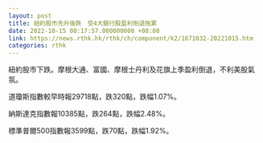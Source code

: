 ```yaml
---
layout: post
title: 紐約股市先升後跌　受4大銀行股盈利倒退拖累
date: 2022-10-15 00:17:57.000000000 +08:00
link: https://news.rthk.hk/rthk/ch/component/k2/1671032-20221015.htm
categories: rthk
---
```


紐約股市下跌。摩根大通、富國、摩根士丹利及花旗上季盈利倒退，不利美股氣氛。

道瓊斯指數較早時報29718點，跌320點，跌幅1.07%。

納斯達克指數報10385點，跌264點，跌幅2.48%。

標準普爾500指數報3599點，跌70點，跌幅1.92%。
